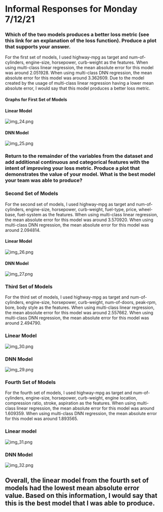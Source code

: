# Informal Responses for Monday 7/12/21

### Which of the two models produces a better loss metric (see this link for an explanation of the loss function). Produce a plot that supports your answer. 

For the first set of models, I used highway-mpg as target and num-of-cylinders, engine-size, horsepower, curb-weight as the features. When using multi-class linear regression, the mean absolute error for this model was around 2.051928. When using multi-class DNN regression, the mean absolute error for this model was around 3.362609. Due to the model created by the usage of multi-class linear regression having a lower mean absolute error, I would say that this model produces a better loss metric.

#### Graphs for First Set of Models

#### Linear Model

![img_24.png](img_24.png)

#### DNN Model

![img_25.png](img_25.png)

### Return to the remainder of the variables from the dataset and add additional continuous and categorical features with the intent of improving your loss metric. Produce a plot that demonstrates the value of your model. What is the best model your team was able to produce?

### Second Set of Models

For the second set of models, I used highway-mpg as target and num-of-cylinders, engine-size, horsepower, curb-weight, fuel-type, price, wheel-base, fuel-system as the features. When using multi-class linear regression, the mean absolute error for this model was around 3.570920. When using multi-class DNN regression, the mean absolute error for this model was around 2.094814.

#### Linear Model

![img_26.png](img_26.png)

#### DNN Model

![img_27.png](img_27.png)

### Third Set of Models

For the third set of models, I used highway-mpg as target and num-of-cylinders, engine-size, horsepower, curb-weight, num-of-doors, peak-rpm, bore, body style as the features. When using multi-class linear regression, the mean absolute error for this model was around 2.557662. When using multi-class DNN regression, the mean absolute error for this model was around 2.494790.


### Linear Model

![img_30.png](img_30.png)

### DNN Model

![img_29.png](img_29.png)

### Fourth Set of Models

For the fourth set of models, I used highway-mpg as target and num-of-cylinders, engine-size, horsepower, curb-weight, engine location, compression ratio, stroke, aspiration as the features. When using multi-class linear regression, the mean absolute error for this model was around 1.609359. When using multi-class DNN regression, the mean absolute error for this model was around 1.893565.

### Linear model

![img_31.png](img_31.png)

### DNN Model

![img_32.png](img_32.png)

## Overall, the linear model from the fourth set of models had the lowest mean absolute error value. Based on this information, I would say that this is the best model that I was able to produce. 


